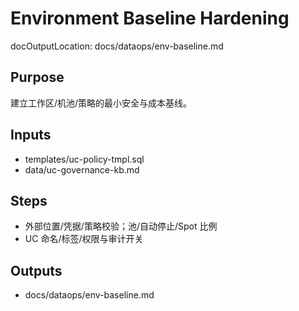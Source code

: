# Environment Baseline Hardening

docOutputLocation: docs/dataops/env-baseline.md

## Purpose

建立工作区/机池/策略的最小安全与成本基线。

## Inputs

- templates/uc-policy-tmpl.sql
- data/uc-governance-kb.md

## Steps

- 外部位置/凭据/策略校验；池/自动停止/Spot 比例
- UC 命名/标签/权限与审计开关

## Outputs

- docs/dataops/env-baseline.md
